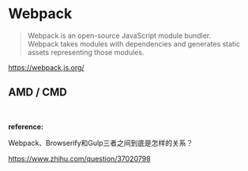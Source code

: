 # Webpack

> Webpack is an open-source JavaScript module bundler. <br /> Webpack takes modules with dependencies and generates static assets representing those modules.

https://webpack.js.org/

## AMD / CMD

<br />

**reference:**

Webpack、Browserify和Gulp三者之间到底是怎样的关系？

https://www.zhihu.com/question/37020798
